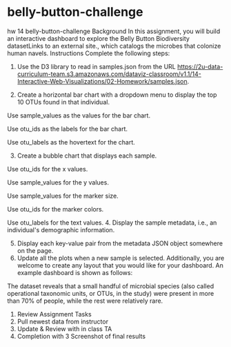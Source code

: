# belly-button-challenge
hw 14 belly-button-challenge
Background
In this assignment, you will build an interactive dashboard to explore the Belly Button Biodiversity datasetLinks to an external site., which catalogs the microbes that colonize human navels.
Instructions
Complete the following steps:

1. Use the D3 library to read in samples.json from the URL https://2u-data-curriculum-team.s3.amazonaws.com/dataviz-classroom/v1.1/14-Interactive-Web-Visualizations/02-Homework/samples.json.

2. Create a horizontal bar chart with a dropdown menu to display the top 10 OTUs found in that individual.

Use sample_values as the values for the bar chart.

Use otu_ids as the labels for the bar chart.

Use otu_labels as the hovertext for the chart.

3. Create a bubble chart that displays each sample.

Use otu_ids for the x values.

Use sample_values for the y values.

Use sample_values for the marker size.

Use otu_ids for the marker colors.

Use otu_labels for the text values.
4. Display the sample metadata, i.e., an individual's demographic information.

5. Display each key-value pair from the metadata JSON object somewhere on the page.
6. Update all the plots when a new sample is selected. Additionally, you are welcome to create any layout that you would like for your dashboard. An example dashboard is shown as follows:


The dataset reveals that a small handful of microbial species (also called operational taxonomic units, or OTUs, in the study) were present in more than 70% of people, while the rest were relatively rare.
1. Review Assignment Tasks
2. Pull newest data from instructor
3. Update & Review with in class TA
4. Completion with 3 Screenshot of final results
